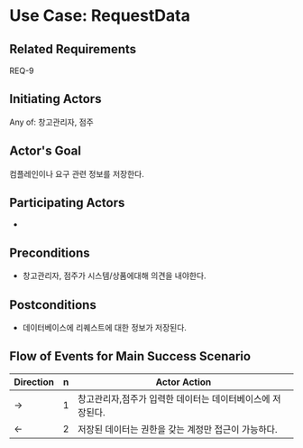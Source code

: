 # Use Case: RequestData

## **Related Requirements**

REQ-9

## **Initiating Actors**

Any of: 창고관리자, 점주

## **Actor's Goal**

컴플레인이나 요구 관련 정보를 저장한다.

## **Participating Actors**

 - 

## **Preconditions**

- 창고관리자, 점주가 시스템/상품에대해 의견을 내야한다. 

## **Postconditions**

- 데이터베이스에 리퀘스트에 대한 정보가 저장된다.

## Flow of Events for Main Success Scenario
| Direction | n | Actor Action                                                                                                         |
| --------- | - | -------------------------------------------------------------------------------------------------------------------- |
| →        | 1 | 창고관리자,점주가 입력한 데이터는 데이터베이스에 저장된다. |
| ←        | 2 | 저장된 데이터는 권한을 갖는 계정만 접근이 가능하다. |


